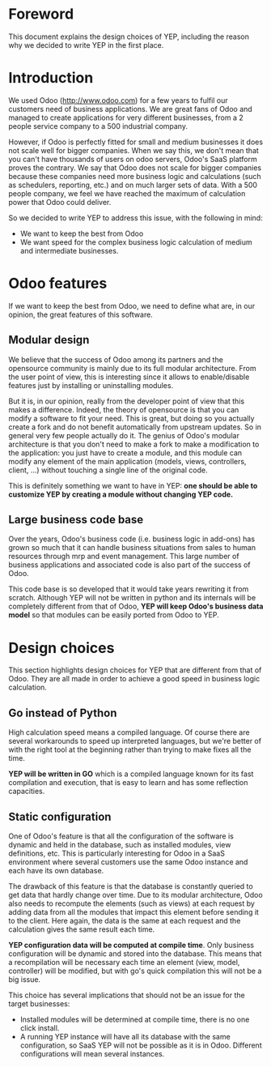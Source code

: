 Foreword
========
This document explains the design choices of YEP, including the reason why we decided to write
YEP in the first place.

Introduction
============
We used Odoo (http://www.odoo.com) for a few years to fulfil our customers need of business
applications. We are great fans of Odoo and managed to create applications for very different
businesses, from a 2 people service company to a 500 industrial company.

However, if Odoo is perfectly fitted for small and medium businesses it does not scale well
for bigger companies. When we say this, we don't mean that you can't have thousands of users
on odoo servers, Odoo's SaaS platform proves the contrary. We say that Odoo does not scale for
bigger companies because these companies need more business logic and calculations (such as
schedulers, reporting, etc.) and on much larger sets of data. With a 500 people company, we
feel we have reached the maximum of calculation power that Odoo could deliver.

So we decided to write YEP to address this issue, with the following in mind:
- We want to keep the best from Odoo
- We want speed for the complex business logic calculation of medium and intermediate
businesses.

Odoo features
=============
If we want to keep the best from Odoo, we need to define what are, in our opinion, the great
features of this software.

Modular design
--------------
We believe that the success of Odoo among its partners and the opensource community is mainly
due to its full modular architecture. From the user point of view, this is interesting since
it allows to enable/disable features just by installing or uninstalling modules.

But it is, in our opinion, really from the developer point of view that this makes a
difference. Indeed, the theory of opensource is that you can modify a software to fit your
need. This is great, but doing so you actually create a fork and do not benefit automatically
from upstream updates. So in general very few people actually do it. The genius of Odoo's
modular architecture is that you don't need to make a fork to make a modification to the
application: you just have to create a module, and this module can modify any element of the
main application (models, views, controllers, client, ...) without touching a single line of
the original code.

This is definitely something we want to have in YEP: **one should be able to customize YEP by
creating a module without changing YEP code.**

Large business code base
------------------------
Over the years, Odoo's business code (i.e. business logic in add-ons) has grown so much that
it can handle business situations from sales to human resources through mrp and event
management. This large number of business applications and associated code is also part of
the success of Odoo.

This code base is so developed that it would take years rewriting it from scratch. Although
YEP will not be written in python and its internals will be completely different from that
of Odoo, **YEP will keep Odoo's business data model** so that modules can be easily ported
from Odoo to YEP.

Design choices
==============
This section highlights design choices for YEP that are different from that of Odoo. They
are all made in order to achieve a good speed in business logic calculation.

Go instead of Python
--------------------
High calculation speed means a compiled language. Of course there are several workarounds
to speed up interpreted languages, but we're better of with the right tool at the
beginning rather than trying to make fixes all the time.

**YEP will be written in GO** which is a compiled language known for its fast compilation
and execution, that is easy to learn and has some reflection capacities.

Static configuration
--------------------
One of Odoo's feature is that all the configuration of the software is dynamic and held in
the database, such as installed modules, view definitions, etc. This is particularly
interesting for Odoo in a SaaS environment where several customers use the same Odoo instance
and each have its own database.

The drawback of this feature is that the database is constantly queried to get data that
hardly change over time. Due to its modular architecture, Odoo also needs to recompute the
elements (such as views) at each request by adding data from all the modules that impact this
element before sending it to the client. Here again, the data is the same at each request and
the calculation gives the same result each time.

**YEP configuration data will be computed at compile time**. Only business configuration will
be dynamic and stored into the database. This means that a recompilation will be necessary
each time an element (view, model, controller) will be modified, but with go's quick
compilation this will not be a big issue.

This choice has several implications that should not be an issue for the target businesses:
- Installed modules will be determined at compile time, there is no one click install.
- A running YEP instance will have all its database with the same configuration, so SaaS YEP
will not be possible as it is in Odoo. Different configurations will mean several instances.